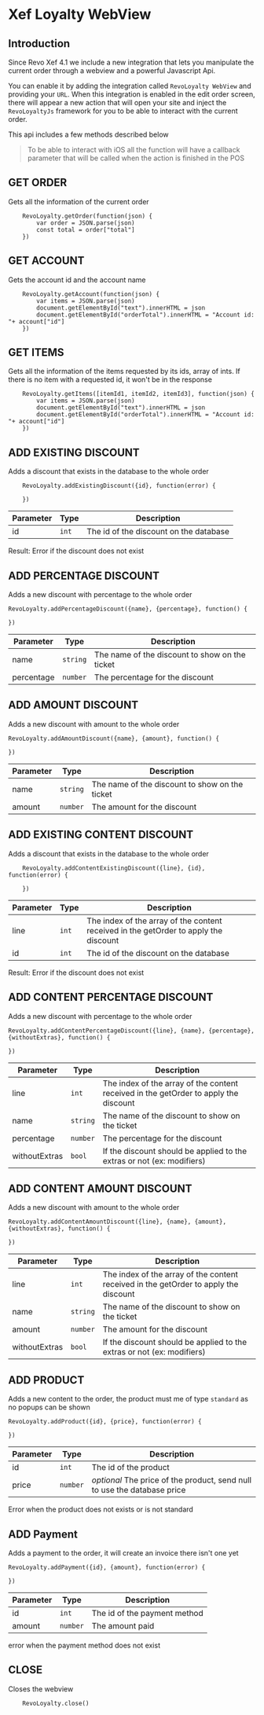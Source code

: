 # Xef Loyalty WebView

## Introduction
Since Revo Xef 4.1 we include a new integration that lets you manipulate the current order through a webview and a powerful Javascript Api.

You can enable it by adding the integration called `RevoLoyalty WebView` and providing your `URL`.
When this integration is enabled in the edit order screen, there will appear a new action that will open your site and inject the `RevoLoyaltyJs` framework for you to be able to interact with the current order.

This api includes a few methods described below

> To be able to interact with iOS all the function will have a callback parameter that will be called when the action is finished in the POS

## GET ORDER
Gets all the information of the current order

```
    RevoLoyalty.getOrder(function(json) {
        var order = JSON.parse(json)
        const total = order["total"]
    })
```

## GET ACCOUNT
Gets the account id and the account name

```
    RevoLoyalty.getAccount(function(json) {
        var items = JSON.parse(json)
        document.getElementById("text").innerHTML = json
        document.getElementById("orderTotal").innerHTML = "Account id: "+ account["id"]
    })
```

## GET ITEMS
Gets all the information of the items requested by its ids, array of ints. If there is no item with a requested id, it won't be in the response

```
    RevoLoyalty.getItems([itemId1, itemId2, itemId3], function(json) {
        var items = JSON.parse(json)
        document.getElementById("text").innerHTML = json
        document.getElementById("orderTotal").innerHTML = "Account id: "+ account["id"]
    })
```

## ADD EXISTING DISCOUNT
Adds a discount that exists in the database to the whole order

```
    RevoLoyalty.addExistingDiscount({id}, function(error) {

    })
```

Parameter         | Type         | Description 
------------------|--------------|-------------------------
id                | `int`        | The id of the discount on the database

Result: Error if the discount does not exist

## ADD PERCENTAGE DISCOUNT
Adds a new discount with percentage to the whole order

```
RevoLoyalty.addPercentageDiscount({name}, {percentage}, function() {
    
})
```

Parameter         | Type         | Description 
------------------|--------------|-------------------------
name              | `string`     | The name of the discount to show on the ticket
percentage        | `number`     | The percentage for the discount

## ADD AMOUNT DISCOUNT
Adds a new discount with amount to the whole order

```
RevoLoyalty.addAmountDiscount({name}, {amount}, function() {

})
```

Parameter         | Type         | Description 
------------------|--------------|-------------------------
name              | `string`     | The name of the discount to show on the ticket
amount            | `number`     | The amount for the discount


## ADD EXISTING CONTENT DISCOUNT
Adds a discount that exists in the database to the whole order

```
    RevoLoyalty.addContentExistingDiscount({line}, {id}, function(error) {

    })
```

Parameter         | Type         | Description 
------------------|--------------|-------------------------
line              | `int`        | The index of the array of the content received in the getOrder to apply the discount
id                | `int`        | The id of the discount on the database

Result: Error if the discount does not exist

## ADD CONTENT PERCENTAGE DISCOUNT
Adds a new discount with percentage to the whole order

```
RevoLoyalty.addContentPercentageDiscount({line}, {name}, {percentage}, {withoutExtras}, function() {
    
})
```

Parameter         | Type         | Description 
------------------|--------------|-------------------------
line              | `int`        | The index of the array of the content received in the getOrder to apply the discount
name              | `string`     | The name of the discount to show on the ticket
percentage        | `number`     | The percentage for the discount
withoutExtras     | `bool`       | If the discount should be applied to the extras or not (ex: modifiers)

## ADD CONTENT AMOUNT DISCOUNT
Adds a new discount with amount to the whole order

```
RevoLoyalty.addContentAmountDiscount({line}, {name}, {amount}, {withoutExtras}, function() {

})
```

Parameter         | Type         | Description 
------------------|--------------|-------------------------
line              | `int`        | The index of the array of the content received in the getOrder to apply the discount
name              | `string`     | The name of the discount to show on the ticket
amount            | `number`     | The amount for the discount
withoutExtras     | `bool`       | If the discount should be applied to the extras or not (ex: modifiers)

## ADD PRODUCT
Adds a new content to the order, the product must me of type `standard` as no popups can be shown

```
RevoLoyalty.addProduct({id}, {price}, function(error) {
    
})
```

Parameter         | Type         | Description 
------------------|--------------|-------------------------
id                | `int`        | The id of the product
price             | `number`     | *optional* The price of the product, send null to use the database price

Error when the product does not exists or is not standard

## ADD Payment
Adds a payment to the order, it will create an invoice there isn't one yet

```
RevoLoyalty.addPayment({id}, {amount}, function(error) {
    
})
```

Parameter         | Type         | Description 
------------------|--------------|-------------------------
id                | `int`        | The id of the payment method
amount            | `number`     | The amount paid

error when the payment method does not exist


## CLOSE
Closes the webview

```
    RevoLoyalty.close()
``` 


